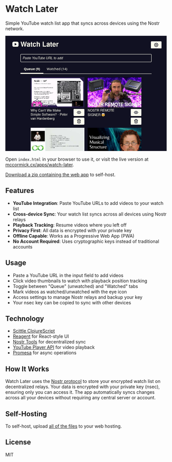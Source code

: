 # Watch Later

Simple YouTube watch list app that syncs across devices using the Nostr network.

![Watch Later Screenshot](doc/screenshot.png)

Open `index.html` in your browser to use it, or visit the live version at [mccormick.cx/apps/watch-later](https://mccormick.cx/apps/watch-later).

[Download a zip containing the web app](https://github.com/chr15m/watch-later/archive/refs/heads/main.zip) to self-host.

## Features

- **YouTube Integration**: Paste YouTube URLs to add videos to your watch list
- **Cross-device Sync**: Your watch list syncs across all devices using Nostr relays
- **Playback Tracking**: Resume videos where you left off
- **Privacy First**: All data is encrypted with your private key
- **Offline Capable**: Works as a Progressive Web App (PWA)
- **No Account Required**: Uses cryptographic keys instead of traditional accounts

## Usage

- Paste a YouTube URL in the input field to add videos
- Click video thumbnails to watch with playback position tracking
- Toggle between "Queue" (unwatched) and "Watched" tabs
- Mark videos as watched/unwatched with the eye icon
- Access settings to manage Nostr relays and backup your key
- Your nsec key can be copied to sync with other devices

## Technology

- [Scittle ClojureScript](https://github.com/babashka/scittle/)
- [Reagent](https://reagent-project.github.io/) for React-style UI
- [Nostr Tools](https://github.com/nbd-wtf/nostr-tools) for decentralized sync
- [YouTube Player API](https://developers.google.com/youtube/iframe_api_reference) for video playback
- [Promesa](https://github.com/funcool/promesa) for async operations

## How It Works

Watch Later uses the [Nostr protocol](https://en.wikipedia.org/wiki/Nostr) to store your encrypted watch list on decentralized relays.
Your data is encrypted with your private key (nsec), ensuring only you can access it.
The app automatically syncs changes across all your devices without requiring any central server or account.

## Self-Hosting

To self-host, upload [all of the files](https://github.com/chr15m/watch-later/archive/refs/heads/main.zip) to your web hosting.

## License

MIT
